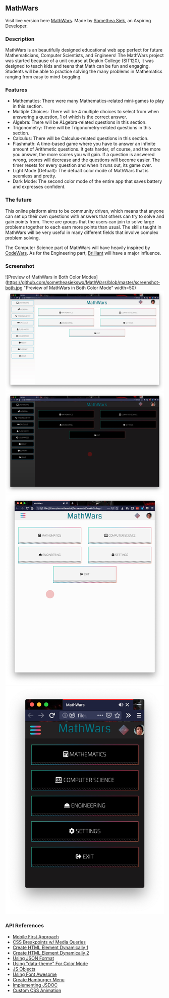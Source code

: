 ## MathWars

Visit live version here [MathWars](https://github.com/sometheasiekswx). 
Made by [Somethea Siek](https://github.com/sometheasiekswx), an Aspiring Developer.

### Description

MathWars is an beautifully designed educational web app perfect for future Mathematicians, Computer Scientists, and Engineers! The MathWars project was started because of a unit course at Deakin College (SIT120), it was designed to teach kids and teens that Math can be fun and engaging. Students will be able to practice solving the many problems in Mathematics ranging from easy to mind-boggling.

### Features

- Mathematics: There were many Mathematics-related mini-games to play in this section.
- Multiple Choices: There will be 4 multiple choices to select from when answering a question, 1 of which is the correct answer. 
- Algebra: There will be ALgebra-related questions in this section.
- Trigonometry: There will be Trigonometry-related questions in this section.
- Calculus: There will be Calculus-related questions in this section.
- Flashmath: A time-based game where you have to answer an infinite amount of Arithmetic questions. It gets harder, of course, and the more you answer, the more scores you will gain. If a question is answered wrong, scores will decrease and the questions will become easier. The timer resets for every question and when it runs out, its game over.
- Light Mode (Defualt): The defualt color mode of MathWars that is seemless and pretty.
- Dark Mode: The second color mode of the entire app that saves battery and expresses confident. 

### The future

This online platform aims to be community driven, which means that anyone can set up their own questions with answers that others can try to solve and gain points from. There are groups that the users can join to solve large problems together to each earn more points than usual. The skills taught in MathWars will be very useful in many different fields that involve complex problem solving.

The Computer Science part of MathWars will have heavily inspired by [CodeWars](https://www.codewars.com/). As for the Engineering part, [Brilliant](https://brilliant.org/) will have a major influence.

### Screenshot

![Preview of MathWars in Both Color Modes](https://github.com/sometheasiekswx/MathWars/blob/master/screenshot-both.jpg "Preview of MathWars in Both Color Mode" width=50)
![Preview of MathWars in Light Mode](https://github.com/sometheasiekswx/MathWars/blob/master/screenshot-light.jpg "Preview of MathWars in Light Mode")
![Preview of MathWars in Dark Mode](https://github.com/sometheasiekswx/MathWars/blob/master/screenshot-dark.jpg "Preview of the MathWars in Dark Mode")
![Preview of the MathWars on Tablet in Light Mode](https://github.com/sometheasiekswx/MathWars/blob/master/screenshot-light-tablet.jpg "Preview of the MathWars on Tablet in Light Mode")
![Preview of MathWars on Mobile in Dark Mode](https://github.com/sometheasiekswx/MathWars/blob/master/screenshot-dark-mobile.jpg "Preview of MathWars on Mobile in Dark Mode")

### API References

- [Mobile First Approach](https://www.w3schools.com/css/css_rwd_mediaqueries.asp)
- [CSS Breakpoints w/ Media Queries](https://www.w3schools.com/css/tryit.asp?filename=tryresponsive_col-s)
- [Create HTML Element Dynamically 1](https://developer.mozilla.org/en-US/docs/Web/API/Document/createElement)
- [Create HTML Element Dynamically 2](https://www.w3schools.com/jsref/met_document_createelement.asp)
- [Using JSON Format](https://www.w3schools.com/js/js_json_syntax.asp)
- [Using "data-theme" For Color Mode](https://medium.com/@mwichary/dark-theme-in-a-day-3518dde2955a)
- [JS Objects](https://www.w3schools.com/js/js_object_definition.asp)
- [Using Font Awesome](https://fontawesome.com/how-to-use/on-the-web/referencing-icons/basic-use)
- [Create Hamburger Menu](https://www.youtube.com/watch?v=dIyVTjJAkLw)
- [Implementing JSDOC](https://make.wordpress.org/core/handbook/best-practices/inline-documentation-standards/javascript/#top)
- [Custom CSS Animation](https://github.com/daneden/animate.css)
